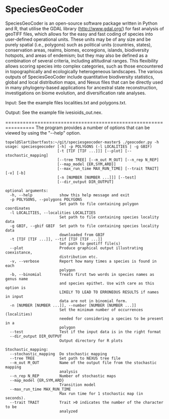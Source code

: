 # SpeciesGeoCoder

SpeciesGeoCoder is an open-source software package written in Python and R, that utilise the GDAL library (http://www.gdal.org/) for fast analysis of geoTIFF files, which allows for the easy and fast coding of species into user-defined operational units. These units may be of any size and be purely spatial (i.e., polygons) such as political units (countries, states), conservation areas, realms, biomes, ecoregions, islands, biodiversity hotspots, and areas of endemism; but they may also be defined as a combination of several criteria, including altitudinal ranges. This flexibility allows scoring species into complex categories, such as those encountered in topographically and ecologically heterogeneous landscapes. The various outputs of SpeciesGeoCoder include quantitative biodiversity statistics, global and local distribution maps, and Nexus files that can be directly used in many phylogeny-based applications for ancestral state reconstruction, investigations on biome evolution, and diversification rate analyses. 

Input:  See the example files localities.txt and polygons.txt.

Output: See the example file ivesioids_out.nex.

================================================================
The program provides a number of options that can be viewed by 
using the "--help" option.

```
topel@Slartibartfasts:~/git/speciesgeocoder-master$ ./geocoder.py -h
usage: speciesgeocoder [-h] -p POLYGONS (-l LOCALITIES | -g GBIF)
                       [-t [TIF [TIF ...]]] [--plot] [--stochastic_mapping]
                       [--tree TREE] [--m_out M_OUT] [--n_rep N_REP]
                       [--map_model {ER,SYM,ARD}]
                       [--max_run_time MAX_RUN_TIME] [--trait TRAIT] [-v] [-b]
                       [-n [NUMBER [NUMBER ...]]] [--test]
                       [--dir_output DIR_OUTPUT]

optional arguments:
  -h, --help            show this help message and exit
  -p POLYGONS, --polygons POLYGONS
                        Set path to file containing polygon coordinates
  -l LOCALITIES, --localities LOCALITIES
                        Set path to file containing species locality data
  -g GBIF, --gbif GBIF  Set path to file containing species locality data
                        downloaded from GBIF
  -t [TIF [TIF ...]], --tif [TIF [TIF ...]]
                        Set path to geotiff file(s)
  --plot                Produce graphical output illustrating coexistance,
                        distribution etc.
  -v, --verbose         Report how many times a species is found in each
                        polygon
  -b, --binomial        Treats first two words in species names as genus name
                        and species epithet. Use with care as this option is
                        LIKELY TO LEAD TO ERRONEOUS RESULTS if names in input
                        data are not in binomial form.
  -n [NUMBER [NUMBER ...]], --number [NUMBER [NUMBER ...]]
                        Set the minimum number of occurrences (localities)
                        needed for considering a species to be present in a
                        polygon
  --test                Test if the input data is in the right format
  --dir_output DIR_OUTPUT
                        Output directory for R plots

Stochastic_mapping:
  --stochastic_mapping  Do stochastic mapping
  --tree TREE           Set path to NEXUS tree file
  --m_out M_OUT         Name of the output file from the stochastic mapping
                        analysis
  --n_rep N_REP         Number of stochastic maps
  --map_model {ER,SYM,ARD}
                        Transition model
  --max_run_time MAX_RUN_TIME
                        Max run time for 1 stochastic map (in seconds).
  --trait TRAIT         Trait >0 indicates the number of the character to be
                        analyzed
```

